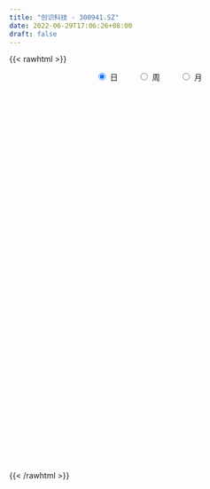```yaml
---
title: "创识科技 - 300941.SZ"
date: 2022-06-29T17:06:26+08:00
draft: false
---
```

{{< rawhtml >}}
    <div style="text-align: center">
        <label style="padding: 1rem;"><input style="margin-right: .5rem" type="radio" name="period" value="D" checked onclick="period_change(this)">日</label>
        <label style="padding: 1rem;"><input style="margin-right: .5rem" type="radio" name="period" value="W" onclick="period_change(this)">周</label>
        <label style="padding: 1rem;"><input style="margin-right: .5rem" type="radio" name="period" value="M" onclick="period_change(this)">月</label>
    </div>
    <div id="chart" style="height: 700px;"></div> 
    <script type="text/javascript">
        const D_v = [217344.82,137489.21,182847.95,128423.47,142949.94,108726.5,95949.16,76018.41,79498.37,49048.73,64759.43,64182.97,59334.69,80464.3,102961.72,71775.09,48672.83,58876.86,46126.7,47158.89,51220.61,60587.78,45307.69,68316.44,65431.07,167919.44,129124.09,147427.22,134908.75,132706.5,107357.96,101933.13,80580.49,103938.69,89015.44,80880.32,88880.71,52003.9,75904.33,108427.84,83731.49,112549.67,99845.75,83237.36,62658.0,73821.1,86837.79,59964.25,58219.35,63751.26,101665.36,58783.24,61161.06,59823.22,87236.61,74049.4,82413.17,44775.89,47495.85,42200.69,57824.21,49708.4,47130.89,37412.9,49221.04,35198.16,40211.46,42888.97,39424.13,48589.49,28797.05,38487.11,32413.0,32586.43,40688.3,24073.49,26022.92,22235.07,40093.52,44113.48,31278.6,38757.51,24496.28,39388.54,30250.22,42390.9,41070.51,35953.32,22884.12,14209.8,20697.14,35014.24,26687.58,18000.96,16930.52,14877.82,25774.41,46154.28,23414.72,21938.97,25513.48,40938.15,30799.92,20244.82,17132.7,22499.37,17933.86,25555.21,25905.9,18449.44,17604.77,21166.31,15189.0,17373.44,19935.4,18098.6,16569.9,25177.12,18530.82,26957.54,20080.55,22881.08,31632.28,25513.48,20657.17,19659.18,81336.1,127740.83,79991.51,56128.12,88677.55,55499.64,43876.88,66112.8,31782.33,28299.84,59316.26,49073.09,37918.45,26550.15,31899.35,31052.48,21100.33,51154.89,44207.82,48776.66,34296.51,23110.07,20678.62,15056.96,16142.22,17412.7,24486.89,10941.33,12432.86,14448.11,13734.75,19012.21,13789.81,24856.89,13752.41,18625.21,11523.21,10482.05,41882.51,28025.72,16790.9,11672.76,10652.08,19835.89,10380.34,10623.35,10355.54,23346.99,10116.75,15475.2,19898.52,13609.76,22153.83,37119.27,30238.55,29576.18,28556.41,19786.23,20845.14,22028.41,18660.37,17627.15,47508.98,41963.36,24984.32,148836.64,112586.65,108387.48,72639.82,60061.98,43715.35,33757.27,65920.42,38389.66,49450.68,31305.4,39585.35,87577.47,64532.59,46082.6,151902.63,98788.46,83984.04,62905.75,47141.05,43300.15,39165.68,62357.06,41712.25,38229.61,47948.73,61215.59,49607.6,45236.58,74990.37,50696.95,52362.26,34936.35,49532.15,36132.43,78950.53,90626.97,49012.56,57287.83,41252.63,48681.7,44234.51,33569.66,31044.4,23351.4,22574.8,22208.73,78888.72,126664.11,142455.21,79080.97,59613.46,70479.4,72883.52,55756.28,70214.62,54004.21,63286.06,88135.77,32700.07,51313.88,39718.67,48704.8,41747.13,25803.87,21371.59,30444.63,30839.29,34659.82,43017.97,28909.7,29952.7,32655.48,44770.68,27862.84,30764.8,39146.43,29988.8,26657.14,61414.96,40686.03,33110.9,43919.35,99658.68,64419.31,59706.8,39333.66,32644.96,36389.5,24850.06,35206.14,18664.13,25410.33,16315.1,16891.75,18858.35,28460.65,25684.16,33327.36,25148.14,30207.39,21462.06,21479.79,23669.78,33814.6,19817.99,26937.81,30661.71,18643.69,14263.38,25222.41,19553.3,26371.99,18974.0,17760.0,24075.42,24860.6,14688.94,14529.02,13417.0,10139.31,16138.27,29289.73,23101.0,22573.2,18296.16,17419.48,64835.7,53341.2,66457.3,53274.7,94904.82,54311.65,67527.38,52764.55,54690.14,41683.55,27735.86,36300.16,27096.15,28126.76,35466.38]
const D_histogram = [0.0,-0.6994415954,-0.0210594654,-0.1783245263,-0.2750711977,-0.6064325659,-0.7074379172,-0.8473299565,-1.1395387875,-1.2131875633,-1.1400303572,-1.0028980864,-0.8803481548,-0.5703302883,-0.1852044982,-0.2277892716,-0.2395892379,-0.2896414881,-0.3520892593,-0.2963384671,-0.1706647684,0.0602829336,0.1605372358,0.3245019172,0.4648191108,1.181785481,1.3641114218,1.5936995252,2.0248668167,2.2552194353,2.1050880318,2.0941585157,1.7240215681,1.6266756965,1.4853636145,1.2113885273,0.6297387096,0.2372117552,0.0713279815,0.3259818114,0.3585155753,0.543505612,0.709731429,0.5545598998,0.2801179776,0.1935568261,0.3322368406,0.1892517691,0.0950450593,-0.0085388386,-0.8432629261,-1.4517571224,-1.7358288829,-1.7485715283,-1.5489445806,-1.2429263783,-1.2995244661,-1.3285856863,-1.4149696817,-1.3891302277,-1.2285984174,-1.0524386532,-1.0239291422,-1.0450050654,-0.9034969273,-0.7241553382,-0.5269368311,-0.3250982359,-0.1053147181,-0.1223285849,-0.0664208182,0.0260316585,0.0043812441,0.0246574012,-0.1034908333,-0.1339201104,-0.1401294292,-0.1554021502,-0.0214002519,0.0926127616,0.2013110052,0.08673191,0.0447848812,0.153205522,0.26241073,0.3428105261,0.4588718739,0.4248674528,0.3410149355,0.3016510028,0.2724023526,0.3237964814,0.2225544913,0.138933193,0.0602122866,0.0421591325,-0.0633773372,0.060175206,0.063517139,0.1079797572,0.1718100527,0.2765889624,0.1947795301,0.1357964076,0.1213444545,0.0338147169,-0.0222552406,-0.1187963006,-0.3017426313,-0.4858101954,-0.6106845403,-0.8302804127,-0.8909872472,-0.8264707658,-0.6313582648,-0.502940519,-0.3549027741,-0.3049036971,-0.3112595119,-0.2408521403,-0.1471710164,-0.0211416598,0.1358352304,0.1460412217,0.2235685208,0.1951281006,0.6833324185,0.9308649898,0.8797107363,0.8424093836,1.0837748559,1.0679510317,0.9837715161,0.5411066265,0.1790724105,-0.0002583303,0.1172731992,0.2038454716,0.1945344313,0.2164295642,0.2402886402,0.2610275724,0.2143110915,0.2683123983,0.3386032758,0.251274412,0.1125537775,-0.0564682044,-0.1321087543,-0.2260017596,-0.2422967805,-0.2289700852,-0.370837856,-0.4319413682,-0.5250278018,-0.4655200192,-0.3436982752,-0.2037383262,-0.1945757197,-0.0498129617,0.0052638961,0.0267552172,0.0202645937,0.0271619702,0.1486027048,0.1341065365,0.0635799569,0.0374298293,-0.0132273129,-0.1805820902,-0.2976624691,-0.3049400656,-0.2480624715,-0.1540280562,-0.0642572026,0.0265781481,0.1190019785,0.1441257106,0.2396551439,0.2907965104,0.3803338513,0.4705075459,0.5578333654,0.5315876911,0.5389828192,0.4375737305,0.41268584,0.3748590666,0.4691735215,0.5152154563,0.4540229228,0.8804518743,0.8970063885,0.9166760468,0.8247732527,0.5388797272,0.2830015183,0.1097590004,0.1113760469,0.095255913,-0.0219746879,-0.110230018,-0.0835490472,0.075866669,0.0661647255,0.071436283,0.4666452324,0.5177774449,0.4853200938,0.2874703075,0.1737234388,-0.105104326,-0.1643061158,-0.2061789247,-0.2766449568,-0.287956055,-0.2239264849,-0.0619141681,-0.0459511135,0.0009071064,-0.0884910286,-0.2864836923,-0.6193667957,-0.7364987715,-0.7329194213,-0.7683458624,-0.495951081,-0.2945723513,-0.1680119752,-0.1328884628,-0.3308363803,-0.3076355905,-0.5356258846,-0.8064153707,-1.0918264048,-1.1826041525,-1.2243456695,-1.1506014568,-0.5232548275,-0.236660456,0.1562772068,0.3575124459,0.4106358003,0.4629312544,0.4292246588,0.4087726806,0.4497375517,0.3358481867,0.1301039894,-0.2758865129,-0.5059546582,-0.548726689,-0.5165610222,-0.4232566259,-0.4066008766,-0.4104918152,-0.4012325675,-0.4649885423,-0.507565737,-0.4275423489,-0.2847447961,-0.2804696449,-0.3689842811,-0.3231909302,-0.181478171,-0.0747285528,0.0659461335,0.1527129675,0.1842022868,0.1343018098,0.192050826,0.230206298,0.2293053441,0.3227882067,0.5399922215,0.5681310106,0.6000800329,0.5043775603,0.3663562687,0.0875952807,-0.0658540469,-0.3144466335,-0.4264063313,-0.5652252342,-0.591698203,-0.5526766797,-0.5238063428,-0.5686266901,-0.6413112961,-0.7332086972,-0.7987509296,-0.6950991024,-0.6302860822,-0.4686094386,-0.2791549192,-0.1122175124,0.0455129456,0.217180214,0.336396418,0.4329518542,0.4850048677,0.5474501537,0.5544519826,0.5557046496,0.5290472643,0.5329512651,0.5782037285,0.4580586232,0.4201037116,0.3785366348,0.351976192,0.3226482013,0.3249346149,0.3646829979,0.4262733087,0.4928862511,0.4961287999,0.4787729084,-0.2089970195,-0.6263080407,-0.8074010313,-0.8635652511,-0.8077961278,-0.73464404,-0.5946829238,-0.4571193914,-0.3374388845,-0.2816969412,-0.2051310041,-0.1216118756,-0.0544282467,0.0252840259,0.0620258385]
const D_fast = [0.0,-0.8743019943,-0.2011847306,-0.4030309232,-0.5685453939,-1.0515149036,-1.3293797342,-1.6811042626,-2.2581977905,-2.6351434571,-2.8469938403,-2.9605860911,-3.0581231982,-2.8906879038,-2.5518632383,-2.6513953296,-2.7230926053,-2.8455552276,-2.9960253136,-3.0143591382,-2.9313516316,-2.6853331962,-2.544944585,-2.2998544243,-2.0433324531,-1.0309197126,-0.5075659164,0.1204470683,1.0578310641,1.8519885415,2.2281291459,2.7407392587,2.8016077032,3.1109307556,3.3409595773,3.3698316219,2.9456164816,2.612392466,2.4643406877,2.8004899704,2.9226526281,3.2435190679,3.5871777422,3.5706461879,3.3662337601,3.3280618151,3.5498010397,3.4541289105,3.3836834655,3.277964858,2.2324250389,1.260991562,0.5429625808,0.0930770533,-0.0945321441,-0.0992455364,-0.4807247408,-0.8419323825,-1.2820587983,-1.6035019013,-1.7501196953,-1.8370695945,-2.064542369,-2.3468695586,-2.4312356523,-2.4329328978,-2.3674485984,-2.2468845621,-2.0534297239,-2.101025737,-2.0617231747,-1.9627627835,-1.9833178869,-1.9568773794,-2.1108983222,-2.174807627,-2.2160493031,-2.2701725616,-2.1415207263,-2.0043545223,-1.8453285275,-1.9382246452,-1.9689754537,-1.8222534324,-1.6474455418,-1.4813431143,-1.2505637979,-1.1783513558,-1.1769501393,-1.1409013213,-1.1020493834,-0.9697061341,-1.0153095015,-1.0641975015,-1.1278653362,-1.1353787072,-1.2567595112,-1.1181631666,-1.0989419488,-1.0274843913,-0.9207015826,-0.7467754323,-0.779889982,-0.8049240027,-0.7890398422,-0.8681159006,-0.9297496682,-1.0559898034,-1.3143717919,-1.6198919049,-1.8974373848,-2.3246033604,-2.6080570067,-2.7501582167,-2.7128852819,-2.7102026659,-2.6508906145,-2.6771174618,-2.7612881545,-2.751093818,-2.6942054482,-2.5734615066,-2.3825258087,-2.335809512,-2.2023900828,-2.1820484778,-1.5230110553,-1.0427622365,-0.8739888059,-0.7006878127,-0.1883786264,0.0627853073,0.2245486707,-0.0828395622,-0.4001056756,-0.579500999,-0.4326511697,-0.2951175294,-0.2557949619,-0.1797924379,-0.0958612019,-0.0098653765,-0.0030040845,0.1180753218,0.2730170183,0.2485067575,0.1379245673,-0.0452144656,-0.1538822041,-0.3042756493,-0.3811448653,-0.4250606914,-0.6596379261,-0.8287267804,-1.0530701645,-1.1099423866,-1.0740452115,-0.985019844,-1.0245011675,-0.8921916498,-0.835798818,-0.8076186926,-0.8090431677,-0.7953552986,-0.6367638879,-0.617733422,-0.6723650123,-0.6891576827,-0.7431216531,-0.955621953,-1.1471179491,-1.2306305621,-1.2357685857,-1.1802411845,-1.1065346316,-1.0090547439,-0.8868804189,-0.8257252591,-0.6702820399,-0.5464415457,-0.361820742,-0.1540201609,0.0727639999,0.1794152484,0.3215560813,0.3295404252,0.4078239947,0.4637119879,0.6753198232,0.8501656221,0.9024788193,1.5490207394,1.7898268507,2.0386655207,2.1529560398,2.001782446,1.8166546168,1.6708518489,1.7003129072,1.7080067516,1.5852824787,1.469469644,1.4752633531,1.6536457365,1.6604849744,1.6836156027,2.1954858602,2.3760624338,2.4649351063,2.3389528968,2.2686368878,1.9635330415,1.8632547227,1.7698371827,1.6302099113,1.5469097995,1.5549577483,1.7014915231,1.7059667993,1.7530517958,1.6415309036,1.3719173169,0.8841925145,0.5829358458,0.4032853408,0.1757724341,0.3241794452,0.4519150871,0.5364724693,0.538373866,0.2577168535,0.2040087457,-0.1578880196,-0.6302813483,-1.1886489837,-1.5750777694,-1.9229057039,-2.1368118553,-1.6402789329,-1.4128496754,-0.9808427109,-0.6902293603,-0.5344470558,-0.3664187882,-0.2928192191,-0.2110780271,-0.0576787681,-0.0876060864,-0.2608242863,-0.7357864169,-1.0923432267,-1.2722969298,-1.3692715185,-1.3817812787,-1.4667757486,-1.573289641,-1.6643385351,-1.8443416455,-2.0138102745,-2.0406724735,-1.9690611198,-2.0349033798,-2.2156640863,-2.2506684679,-2.1543252515,-2.0662577715,-1.9090965518,-1.784151476,-1.706611585,-1.7229366095,-1.6171748868,-1.5214678404,-1.4650424582,-1.2908625439,-0.9386604738,-0.768488932,-0.5865199014,-0.556127984,-0.6025602084,-0.8594223762,-1.0293352156,-1.3565394605,-1.5751007412,-1.8552259527,-2.0296234722,-2.1287711188,-2.2308523677,-2.4178293875,-2.6508418174,-2.9260413928,-3.1912713577,-3.2613943061,-3.3541528064,-3.3096285225,-3.1899627329,-3.0510797041,-2.8819710098,-2.6560086879,-2.4526933794,-2.2478999796,-2.0745957492,-1.8752879248,-1.7296731002,-1.5894942708,-1.48388984,-1.3467480229,-1.1569446275,-1.1625750769,-1.0955040606,-1.0424369787,-0.9810033736,-0.929669314,-0.8461492466,-0.7152301141,-0.5470714762,-0.357236971,-0.2299622222,-0.1276248866,-0.8676440694,-1.4415321008,-1.8244753492,-2.0965308818,-2.2427107904,-2.3532197127,-2.3619293274,-2.3386456429,-2.3033248571,-2.3180071491,-2.292723963,-2.2396078034,-2.1860312362,-2.0999979572,-2.0477496849]
const D_slow = [0.0,-0.1748603989,-0.1801252652,-0.2247063968,-0.2934741962,-0.4450823377,-0.621941817,-0.8337743061,-1.118659003,-1.4219558938,-1.7069634831,-1.9576880047,-2.1777750434,-2.3203576155,-2.36665874,-2.4236060579,-2.4835033674,-2.5559137395,-2.6439360543,-2.7180206711,-2.7606868632,-2.7456161298,-2.7054818208,-2.6243563415,-2.5081515638,-2.2127051936,-1.8716773381,-1.4732524569,-0.9670357527,-0.4032308938,0.1230411141,0.646580743,1.0775861351,1.4842550592,1.8555959628,2.1584430946,2.315877772,2.3751807108,2.3930127062,2.474508159,2.5641370529,2.7000134559,2.8774463131,3.0160862881,3.0861157825,3.134504989,3.2175641991,3.2648771414,3.2886384062,3.2865036966,3.075687965,2.7127486844,2.2787914637,1.8416485816,1.4544124365,1.1436808419,0.8187997254,0.4866533038,0.1329108834,-0.2143716736,-0.5215212779,-0.7846309412,-1.0406132268,-1.3018644931,-1.527738725,-1.7087775595,-1.8405117673,-1.9217863263,-1.9481150058,-1.978697152,-1.9953023566,-1.988794442,-1.9876991309,-1.9815347806,-2.0074074889,-2.0408875166,-2.0759198739,-2.1147704114,-2.1201204744,-2.096967284,-2.0466395327,-2.0249565552,-2.0137603349,-1.9754589544,-1.9098562719,-1.8241536404,-1.7094356719,-1.6032188087,-1.5179650748,-1.4425523241,-1.3744517359,-1.2935026156,-1.2378639928,-1.2031306945,-1.1880776229,-1.1775378397,-1.193382174,-1.1783383725,-1.1624590878,-1.1354641485,-1.0925116353,-1.0233643947,-0.9746695122,-0.9407204103,-0.9103842967,-0.9019306174,-0.9074944276,-0.9371935028,-1.0126291606,-1.1340817094,-1.2867528445,-1.4943229477,-1.7170697595,-1.9236874509,-2.0815270171,-2.2072621469,-2.2959878404,-2.3722137647,-2.4500286427,-2.5102416777,-2.5470344318,-2.5523198468,-2.5183610392,-2.4818507337,-2.4259586036,-2.3771765784,-2.2063434738,-1.9736272263,-1.7536995422,-1.5430971963,-1.2721534823,-1.0051657244,-0.7592228454,-0.6239461888,-0.5791780861,-0.5792426687,-0.5499243689,-0.498963001,-0.4503293932,-0.3962220021,-0.3361498421,-0.270892949,-0.2173151761,-0.1502370765,-0.0655862575,-0.0027676545,0.0253707899,0.0112537388,-0.0217734498,-0.0782738897,-0.1388480848,-0.1960906061,-0.2888000701,-0.3967854122,-0.5280423626,-0.6444223674,-0.7303469362,-0.7812815178,-0.8299254477,-0.8423786881,-0.8410627141,-0.8343739098,-0.8293077614,-0.8225172688,-0.7853665926,-0.7518399585,-0.7359449693,-0.726587512,-0.7298943402,-0.7750398627,-0.84945548,-0.9256904964,-0.9877061143,-1.0262131283,-1.042277429,-1.035632892,-1.0058823973,-0.9698509697,-0.9099371837,-0.8372380561,-0.7421545933,-0.6245277068,-0.4850693655,-0.3521724427,-0.2174267379,-0.1080333053,-0.0048618453,0.0888529214,0.2061463017,0.3349501658,0.4484558965,0.6685688651,0.8928204622,1.1219894739,1.3281827871,1.4629027189,1.5336530985,1.5610928485,1.5889368603,1.6127508385,1.6072571666,1.579699662,1.5588124003,1.5777790675,1.5943202489,1.6121793197,1.7288406278,1.858284989,1.9796150124,2.0514825893,2.094913449,2.0686373675,2.0275608385,1.9760161074,1.9068548682,1.8348658544,1.7788842332,1.7634056912,1.7519179128,1.7521446894,1.7300219322,1.6584010092,1.5035593102,1.3194346174,1.136204762,0.9441182964,0.8201305262,0.7464874384,0.7044844446,0.6712623289,0.5885532338,0.5116443362,0.377737865,0.1761340223,-0.0968225789,-0.392473617,-0.6985600344,-0.9862103986,-1.1170241054,-1.1761892194,-1.1371199177,-1.0477418062,-0.9450828562,-0.8293500426,-0.7220438779,-0.6198507077,-0.5074163198,-0.4234542731,-0.3909282757,-0.459899904,-0.5863885685,-0.7235702408,-0.8527104963,-0.9585246528,-1.0601748719,-1.1627978257,-1.2631059676,-1.3793531032,-1.5062445374,-1.6131301247,-1.6843163237,-1.7544337349,-1.8466798052,-1.9274775377,-1.9728470805,-1.9915292187,-1.9750426853,-1.9368644435,-1.8908138718,-1.8572384193,-1.8092257128,-1.7516741383,-1.6943478023,-1.6136507506,-1.4786526952,-1.3366199426,-1.1865999344,-1.0605055443,-0.9689164771,-0.9470176569,-0.9634811687,-1.042092827,-1.1486944099,-1.2900007184,-1.4379252692,-1.5760944391,-1.7070460248,-1.8492026974,-2.0095305214,-2.1928326957,-2.3925204281,-2.5662952037,-2.7238667242,-2.8410190839,-2.9108078137,-2.9388621918,-2.9274839554,-2.8731889019,-2.7890897974,-2.6808518338,-2.5596006169,-2.4227380785,-2.2841250828,-2.1451989204,-2.0129371043,-1.8796992881,-1.7351483559,-1.6206337001,-1.5156077722,-1.4209736135,-1.3329795655,-1.2523175152,-1.1710838615,-1.079913112,-0.9733447848,-0.8501232221,-0.7260910221,-0.606397795,-0.6586470499,-0.8152240601,-1.0170743179,-1.2329656307,-1.4349146626,-1.6185756726,-1.7672464036,-1.8815262514,-1.9658859726,-2.0363102079,-2.0875929589,-2.1179959278,-2.1316029895,-2.125281983,-2.1097755234]
const D_data = [['2021-02-09', 90.0, 59.56, 58.33, 92.0],['2021-02-10', 54.18, 48.6, 48.52, 58.64],['2021-02-18', 55.0, 65.5, 54.0, 75.0],['2021-02-19', 60.0, 56.33, 54.4, 61.0],['2021-02-22', 59.0, 56.18, 56.0, 66.33],['2021-02-23', 50.2, 51.67, 49.11, 52.88],['2021-02-24', 50.0, 52.78, 49.54, 55.88],['2021-02-25', 51.9, 50.91, 50.9, 54.28],['2021-02-26', 48.85, 46.89, 46.6, 49.34],['2021-03-01', 46.99, 47.51, 46.0, 47.94],['2021-03-02', 48.5, 48.18, 46.61, 48.88],['2021-03-03', 47.37, 48.43, 46.16, 49.77],['2021-03-04', 47.9, 47.9, 47.2, 49.36],['2021-03-05', 47.0, 50.52, 47.0, 51.69],['2021-03-08', 50.43, 52.71, 50.0, 58.0],['2021-03-09', 51.85, 47.77, 47.44, 51.89],['2021-03-10', 48.85, 47.47, 47.31, 49.58],['2021-03-11', 47.5, 46.25, 44.6, 47.5],['2021-03-12', 46.26, 45.16, 44.8, 46.95],['2021-03-15', 45.54, 45.98, 45.33, 47.55],['2021-03-16', 45.07, 46.77, 44.38, 46.89],['2021-03-17', 46.04, 48.62, 45.67, 49.13],['2021-03-18', 48.29, 47.58, 47.08, 48.69],['2021-03-19', 47.12, 48.91, 47.1, 51.46],['2021-03-22', 47.5, 49.39, 46.7, 49.97],['2021-03-23', 49.11, 59.27, 49.11, 59.27],['2021-03-24', 55.5, 55.74, 54.55, 58.5],['2021-03-25', 54.54, 58.4, 54.28, 65.68],['2021-03-26', 56.6, 64.0, 56.6, 66.33],['2021-03-29', 68.0, 64.9, 64.0, 71.47],['2021-03-30', 64.51, 62.08, 60.88, 66.74],['2021-03-31', 61.03, 65.13, 60.51, 67.89],['2021-04-01', 63.5, 61.25, 60.16, 63.5],['2021-04-02', 63.32, 64.93, 61.21, 68.5],['2021-04-06', 65.01, 65.22, 63.98, 68.53],['2021-04-07', 63.5, 63.8, 61.02, 64.08],['2021-04-08', 63.01, 58.68, 58.6, 63.03],['2021-04-09', 58.32, 59.09, 57.53, 60.43],['2021-04-12', 60.01, 60.88, 58.88, 63.98],['2021-04-13', 59.5, 66.9, 58.9, 67.0],['2021-04-14', 67.77, 65.53, 64.03, 67.83],['2021-04-15', 64.41, 68.77, 64.4, 75.5],['2021-04-16', 67.8, 70.39, 67.61, 73.88],['2021-04-19', 67.8, 67.32, 64.7, 69.2],['2021-04-20', 66.66, 65.43, 64.8, 67.4],['2021-04-21', 65.4, 67.44, 65.02, 69.67],['2021-04-22', 66.51, 71.07, 65.67, 74.0],['2021-04-23', 69.5, 68.2, 67.42, 69.98],['2021-04-26', 67.59, 68.75, 65.3, 70.39],['2021-04-27', 68.16, 68.6, 66.4, 72.31],['2021-04-28', 66.0, 57.0, 57.0, 66.92],['2021-04-29', 56.98, 55.41, 55.3, 58.9],['2021-04-30', 54.63, 56.13, 52.9, 56.67],['2021-05-06', 56.15, 57.62, 55.07, 58.87],['2021-05-07', 57.68, 59.7, 56.08, 62.5],['2021-05-10', 60.99, 61.47, 60.38, 63.0],['2021-05-11', 61.0, 56.72, 56.15, 63.6],['2021-05-12', 54.03, 55.87, 54.01, 56.54],['2021-05-13', 55.06, 53.78, 53.68, 56.95],['2021-05-14', 53.46, 53.89, 52.5, 54.8],['2021-05-17', 53.0, 54.98, 51.43, 55.69],['2021-05-18', 54.28, 55.08, 53.8, 56.33],['2021-05-19', 54.9, 52.82, 52.75, 55.84],['2021-05-20', 51.5, 51.22, 51.2, 53.1],['2021-05-21', 51.7, 52.6, 51.58, 54.95],['2021-05-24', 52.0, 53.06, 51.53, 54.0],['2021-05-25', 53.12, 53.55, 51.84, 53.85],['2021-05-26', 53.58, 54.08, 52.89, 55.17],['2021-05-27', 54.2, 55.0, 53.55, 55.12],['2021-05-28', 54.8, 52.21, 52.0, 54.8],['2021-05-31', 51.6, 52.87, 51.6, 53.34],['2021-06-01', 52.69, 53.43, 52.53, 54.95],['2021-06-02', 53.34, 51.92, 51.6, 53.76],['2021-06-03', 51.98, 52.17, 51.96, 53.68],['2021-06-04', 51.78, 49.7, 49.56, 51.8],['2021-06-07', 49.57, 50.11, 49.23, 50.8],['2021-06-08', 50.5, 49.91, 49.7, 51.3],['2021-06-09', 50.01, 49.32, 49.0, 50.4],['2021-06-10', 49.45, 51.14, 49.45, 51.46],['2021-06-11', 50.72, 51.29, 50.49, 53.16],['2021-06-15', 51.61, 51.65, 51.51, 52.98],['2021-06-16', 51.65, 48.66, 48.27, 51.99],['2021-06-17', 48.4, 48.91, 47.87, 49.19],['2021-06-18', 49.2, 50.77, 48.32, 51.99],['2021-06-21', 50.47, 51.26, 50.05, 51.66],['2021-06-22', 50.89, 51.39, 50.89, 53.79],['2021-06-23', 51.1, 52.44, 50.08, 52.48],['2021-06-24', 52.3, 50.9, 50.81, 53.18],['2021-06-25', 50.66, 50.04, 49.7, 51.13],['2021-06-28', 50.04, 50.31, 49.58, 50.6],['2021-06-29', 50.2, 50.28, 50.06, 51.45],['2021-06-30', 50.0, 51.4, 49.03, 51.99],['2021-07-01', 51.1, 49.39, 49.38, 51.6],['2021-07-02', 49.35, 49.08, 48.6, 49.65],['2021-07-05', 48.65, 48.61, 48.03, 49.48],['2021-07-06', 48.5, 48.98, 48.44, 49.25],['2021-07-07', 48.43, 47.37, 46.41, 48.68],['2021-07-08', 47.27, 50.12, 46.91, 51.65],['2021-07-09', 48.8, 48.84, 48.66, 49.67],['2021-07-12', 49.08, 49.39, 48.6, 50.18],['2021-07-13', 49.39, 49.88, 49.35, 50.99],['2021-07-14', 50.15, 50.88, 50.07, 52.18],['2021-07-15', 50.36, 48.65, 48.02, 50.36],['2021-07-16', 49.0, 48.55, 48.5, 50.53],['2021-07-19', 49.49, 48.88, 48.27, 49.88],['2021-07-20', 48.0, 47.62, 47.01, 48.38],['2021-07-21', 47.5, 47.5, 47.2, 47.98],['2021-07-22', 47.2, 46.39, 46.38, 47.67],['2021-07-23', 46.42, 44.24, 44.18, 46.5],['2021-07-26', 44.5, 42.76, 42.3, 44.76],['2021-07-27', 43.1, 42.05, 42.0, 43.7],['2021-07-28', 41.72, 39.15, 38.01, 42.3],['2021-07-29', 39.5, 39.46, 39.38, 40.28],['2021-07-30', 39.05, 40.09, 38.76, 40.5],['2021-08-02', 39.8, 41.56, 39.33, 41.65],['2021-08-03', 41.4, 40.84, 40.7, 41.97],['2021-08-04', 40.63, 41.17, 40.31, 41.24],['2021-08-05', 41.29, 39.88, 39.75, 42.35],['2021-08-06', 39.4, 38.7, 38.66, 39.78],['2021-08-09', 37.99, 39.26, 36.57, 39.55],['2021-08-10', 39.13, 39.48, 38.9, 39.89],['2021-08-11', 39.2, 40.05, 38.9, 40.44],['2021-08-12', 40.0, 40.89, 39.91, 42.05],['2021-08-13', 40.67, 39.26, 39.08, 40.85],['2021-08-16', 39.3, 40.14, 38.87, 40.64],['2021-08-17', 40.09, 38.77, 38.72, 40.09],['2021-08-18', 39.11, 46.52, 38.11, 46.52],['2021-08-19', 47.88, 45.85, 45.8, 52.88],['2021-08-20', 44.98, 43.1, 42.26, 46.38],['2021-08-23', 43.61, 43.49, 42.8, 44.87],['2021-08-24', 43.03, 48.11, 42.6, 48.88],['2021-08-25', 46.05, 46.2, 45.31, 47.37],['2021-08-26', 46.0, 45.77, 45.22, 47.6],['2021-08-27', 43.03, 40.36, 40.32, 43.48],['2021-08-30', 40.5, 39.39, 39.23, 40.97],['2021-08-31', 39.22, 40.2, 39.22, 40.4],['2021-09-01', 40.0, 43.72, 39.38, 46.97],['2021-09-02', 43.5, 43.94, 42.25, 45.32],['2021-09-03', 44.08, 43.04, 43.0, 45.85],['2021-09-06', 43.05, 43.57, 43.05, 44.7],['2021-09-07', 43.18, 43.85, 43.11, 45.35],['2021-09-08', 43.08, 44.09, 43.01, 44.58],['2021-09-09', 43.71, 43.33, 43.15, 44.44],['2021-09-10', 43.33, 44.78, 42.68, 47.9],['2021-09-13', 44.0, 45.55, 43.5, 46.41],['2021-09-14', 45.55, 43.76, 43.6, 47.28],['2021-09-15', 42.8, 42.65, 41.76, 43.39],['2021-09-16', 42.43, 41.46, 41.35, 43.17],['2021-09-17', 41.6, 41.89, 40.7, 42.89],['2021-09-22', 41.18, 41.05, 40.74, 41.7],['2021-09-23', 41.49, 41.52, 41.09, 42.08],['2021-09-24', 41.53, 41.67, 41.39, 42.66],['2021-09-27', 41.98, 39.1, 38.86, 42.0],['2021-09-28', 38.85, 39.19, 38.6, 39.79],['2021-09-29', 38.21, 37.92, 37.85, 38.9],['2021-09-30', 38.5, 39.26, 38.3, 40.39],['2021-10-08', 39.8, 40.11, 39.66, 40.53],['2021-10-11', 40.2, 40.72, 39.6, 41.88],['2021-10-12', 40.0, 39.21, 38.8, 40.03],['2021-10-13', 39.25, 41.11, 39.01, 41.48],['2021-10-14', 40.95, 40.39, 40.09, 41.0],['2021-10-15', 40.38, 40.07, 40.02, 41.67],['2021-10-18', 39.91, 39.66, 39.0, 39.95],['2021-10-19', 39.52, 39.73, 39.52, 40.18],['2021-10-20', 40.48, 41.47, 40.28, 44.94],['2021-10-21', 40.45, 40.06, 39.95, 41.8],['2021-10-22', 39.69, 39.1, 39.06, 39.95],['2021-10-25', 39.11, 39.33, 38.3, 39.74],['2021-10-26', 39.1, 38.72, 38.65, 39.47],['2021-10-27', 37.91, 36.48, 36.48, 37.91],['2021-10-28', 36.59, 36.03, 35.71, 37.08],['2021-10-29', 36.69, 36.7, 36.03, 37.34],['2021-11-01', 36.61, 37.28, 36.3, 37.33],['2021-11-02', 38.74, 37.85, 37.56, 39.33],['2021-11-03', 37.51, 38.06, 37.0, 38.5],['2021-11-04', 38.01, 38.4, 38.01, 39.03],['2021-11-05', 38.31, 38.83, 38.0, 39.88],['2021-11-08', 38.35, 38.27, 37.83, 38.68],['2021-11-09', 38.39, 39.5, 38.39, 39.95],['2021-11-10', 41.26, 39.43, 39.29, 42.72],['2021-11-11', 38.83, 40.45, 38.83, 40.88],['2021-11-12', 40.45, 41.19, 40.04, 41.66],['2021-11-15', 41.4, 41.97, 40.9, 42.45],['2021-11-16', 41.99, 41.09, 41.02, 42.49],['2021-11-17', 41.15, 41.85, 41.07, 42.5],['2021-11-18', 41.65, 40.6, 40.46, 41.87],['2021-11-19', 40.8, 41.55, 40.6, 41.84],['2021-11-22', 41.94, 41.54, 40.55, 41.97],['2021-11-23', 41.25, 43.71, 41.0, 44.03],['2021-11-24', 43.6, 43.92, 42.73, 44.39],['2021-11-25', 43.49, 42.98, 42.9, 44.21],['2021-11-26', 43.43, 50.7, 42.02, 51.58],['2021-11-29', 47.0, 47.59, 46.52, 48.79],['2021-11-30', 47.02, 48.6, 47.0, 52.0],['2021-12-01', 47.73, 47.88, 47.0, 49.99],['2021-12-02', 47.29, 45.17, 45.02, 47.88],['2021-12-03', 45.92, 44.62, 44.55, 46.9],['2021-12-06', 43.88, 44.87, 43.77, 45.35],['2021-12-07', 44.88, 46.91, 44.15, 49.31],['2021-12-08', 46.46, 46.96, 46.02, 47.43],['2021-12-09', 46.5, 45.59, 45.4, 48.8],['2021-12-10', 44.8, 45.57, 44.65, 46.48],['2021-12-13', 45.77, 46.99, 44.88, 47.5],['2021-12-14', 46.53, 49.38, 46.35, 52.04],['2021-12-15', 49.5, 47.95, 47.91, 50.9],['2021-12-16', 48.58, 48.41, 46.93, 49.1],['2021-12-17', 48.39, 54.84, 48.2, 58.09],['2021-12-20', 52.69, 52.39, 51.03, 54.03],['2021-12-21', 51.82, 52.07, 51.51, 54.9],['2021-12-22', 52.15, 49.97, 49.68, 53.6],['2021-12-23', 49.96, 50.66, 49.5, 51.68],['2021-12-24', 50.18, 47.85, 47.82, 50.43],['2021-12-27', 48.18, 49.87, 47.36, 50.26],['2021-12-28', 50.48, 49.95, 49.84, 53.98],['2021-12-29', 49.07, 49.37, 49.07, 51.8],['2021-12-30', 49.22, 49.93, 48.98, 50.4],['2021-12-31', 50.24, 51.07, 49.37, 52.87],['2022-01-04', 51.06, 53.05, 50.58, 53.88],['2022-01-05', 53.45, 51.91, 51.8, 55.0],['2022-01-06', 51.0, 52.7, 50.55, 53.8],['2022-01-07', 55.9, 51.09, 51.06, 57.37],['2022-01-10', 50.05, 49.04, 46.5, 50.84],['2022-01-11', 48.59, 45.77, 45.58, 48.65],['2022-01-12', 46.0, 46.91, 45.71, 47.4],['2022-01-13', 46.9, 47.7, 46.0, 49.28],['2022-01-14', 46.57, 46.67, 46.55, 48.25],['2022-01-17', 47.89, 50.79, 47.5, 52.49],['2022-01-18', 51.0, 50.98, 50.51, 54.85],['2022-01-19', 49.85, 50.85, 49.25, 52.0],['2022-01-20', 50.99, 50.12, 47.61, 51.2],['2022-01-21', 48.5, 46.66, 46.66, 49.8],['2022-01-24', 45.97, 48.78, 45.8, 50.65],['2022-01-25', 48.94, 44.8, 44.32, 49.2],['2022-01-26', 44.84, 42.41, 42.15, 46.19],['2022-01-27', 43.14, 39.96, 39.55, 43.2],['2022-01-28', 40.37, 40.43, 40.01, 41.25],['2022-02-07', 41.41, 39.64, 39.3, 41.9],['2022-02-08', 39.33, 40.1, 38.5, 40.39],['2022-02-09', 40.51, 48.12, 40.51, 48.12],['2022-02-10', 48.12, 45.86, 45.85, 48.87],['2022-02-11', 45.0, 48.84, 44.67, 51.98],['2022-02-14', 46.84, 48.1, 46.5, 49.77],['2022-02-15', 48.81, 47.1, 46.3, 49.48],['2022-02-16', 49.5, 47.6, 47.2, 50.8],['2022-02-17', 46.19, 46.82, 46.19, 49.48],['2022-02-18', 45.0, 47.08, 44.78, 47.58],['2022-02-21', 47.34, 48.17, 46.8, 49.28],['2022-02-22', 47.33, 46.28, 45.82, 48.06],['2022-02-23', 45.6, 44.39, 43.6, 46.54],['2022-02-24', 42.4, 40.1, 38.91, 42.91],['2022-02-25', 40.43, 40.19, 39.92, 40.73],['2022-02-28', 42.19, 41.28, 40.48, 42.86],['2022-03-01', 41.05, 41.65, 40.61, 42.18],['2022-03-02', 41.65, 42.25, 41.01, 43.15],['2022-03-03', 42.0, 41.11, 40.65, 42.2],['2022-03-04', 40.9, 40.4, 40.1, 41.27],['2022-03-07', 40.18, 40.08, 39.59, 40.8],['2022-03-08', 40.1, 38.48, 38.02, 40.74],['2022-03-09', 38.47, 37.86, 36.09, 38.59],['2022-03-10', 39.0, 38.9, 38.42, 39.89],['2022-03-11', 38.01, 39.77, 37.66, 39.94],['2022-03-14', 38.91, 37.96, 37.87, 39.6],['2022-03-15', 37.98, 36.05, 36.05, 38.58],['2022-03-16', 36.7, 37.07, 35.11, 37.11],['2022-03-17', 37.16, 38.3, 37.0, 38.98],['2022-03-18', 37.84, 38.15, 37.65, 38.5],['2022-03-21', 38.3, 38.96, 37.6, 39.28],['2022-03-22', 38.7, 38.71, 38.24, 40.08],['2022-03-23', 38.58, 38.2, 37.46, 38.68],['2022-03-24', 37.77, 36.99, 36.87, 38.09],['2022-03-25', 38.56, 38.23, 38.1, 40.99],['2022-03-28', 37.52, 38.16, 37.23, 39.98],['2022-03-29', 38.31, 37.71, 36.85, 38.59],['2022-03-30', 37.97, 39.13, 37.51, 39.6],['2022-03-31', 38.88, 41.65, 38.82, 43.01],['2022-04-01', 41.72, 40.19, 39.92, 41.72],['2022-04-06', 40.88, 40.69, 40.29, 41.76],['2022-04-07', 40.0, 39.2, 39.02, 40.69],['2022-04-08', 39.02, 38.24, 37.65, 39.37],['2022-04-11', 37.72, 35.39, 35.21, 38.15],['2022-04-12', 35.14, 35.66, 34.68, 35.82],['2022-04-13', 35.19, 33.08, 32.94, 35.22],['2022-04-14', 33.3, 33.36, 33.18, 33.89],['2022-04-15', 33.28, 31.77, 31.51, 33.5],['2022-04-18', 31.95, 32.07, 30.81, 32.48],['2022-04-19', 31.98, 32.25, 31.59, 32.56],['2022-04-20', 32.69, 31.64, 31.56, 33.27],['2022-04-21', 31.18, 29.98, 29.0, 31.71],['2022-04-22', 29.75, 28.55, 28.4, 30.2],['2022-04-25', 28.55, 27.01, 26.66, 29.78],['2022-04-26', 27.1, 25.97, 25.86, 27.81],['2022-04-27', 25.5, 27.24, 25.15, 27.49],['2022-04-28', 26.95, 26.3, 26.18, 27.13],['2022-04-29', 26.7, 27.29, 26.51, 27.5],['2022-05-05', 27.29, 27.88, 26.9, 28.28],['2022-05-06', 27.17, 27.99, 26.98, 29.0],['2022-05-09', 27.66, 28.31, 27.66, 28.94],['2022-05-10', 28.0, 29.07, 27.9, 29.55],['2022-05-11', 28.8, 29.02, 28.8, 29.79],['2022-05-12', 29.0, 29.24, 28.8, 29.66],['2022-05-13', 29.36, 29.08, 28.83, 29.66],['2022-05-16', 29.3, 29.58, 28.81, 30.5],['2022-05-17', 29.55, 29.18, 28.58, 29.57],['2022-05-18', 29.65, 29.26, 29.22, 30.34],['2022-05-19', 28.58, 28.98, 28.53, 29.34],['2022-05-20', 29.25, 29.45, 29.02, 29.55],['2022-05-23', 29.35, 30.29, 29.35, 30.38],['2022-05-24', 30.51, 28.19, 28.19, 30.51],['2022-05-25', 28.38, 28.92, 28.21, 29.1],['2022-05-26', 29.38, 28.77, 28.21, 29.5],['2022-05-27', 28.85, 28.87, 28.61, 29.48],['2022-05-30', 28.99, 28.77, 28.55, 29.33],['2022-05-31', 28.86, 29.18, 28.1, 29.21],['2022-06-01', 29.79, 29.88, 29.57, 30.5],['2022-06-02', 29.98, 30.6, 29.59, 30.7],['2022-06-06', 30.7, 31.25, 30.6, 31.55],['2022-06-07', 31.53, 30.93, 30.54, 31.66],['2022-06-08', 31.03, 30.93, 30.07, 31.3],['2022-06-09', 20.58, 20.63, 19.85, 22.47],['2022-06-10', 20.25, 20.58, 20.03, 21.18],['2022-06-13', 20.33, 21.21, 20.21, 21.76],['2022-06-14', 20.82, 21.3, 20.3, 21.3],['2022-06-15', 21.31, 21.84, 21.12, 22.41],['2022-06-16', 21.87, 21.57, 21.51, 21.96],['2022-06-17', 21.17, 22.21, 20.93, 22.58],['2022-06-20', 21.88, 22.25, 21.83, 22.58],['2022-06-21', 22.4, 22.13, 21.85, 22.84],['2022-06-22', 21.89, 21.27, 21.16, 21.99],['2022-06-23', 21.3, 21.4, 21.07, 21.54],['2022-06-24', 21.6, 21.49, 21.44, 22.18],['2022-06-27', 21.6, 21.32, 21.26, 21.62],['2022-06-28', 21.36, 21.56, 20.97, 21.59],['2022-06-29', 21.58, 21.07, 21.01, 21.75]]
const W_v = [354834.03,311271.42,503142.38,317790.12,328413.2,272591.41,644810.5699999999,526516.77,310780.3700000001,480459.08,366518.5,343580.27,147059.83,290935.0,241297.44,206312.21,172971.89,156538.48,133920.93,172549.07,114609.72,127151.75,139435.34,109027.04,89782.96,98311.84,127064.93,329384.79,310294.99,206389.97,161757.2,171069.68,48611.88,62309.19,13734.75,90036.53,108704.39,63164.42,79193.0,132697.59,109876.56,280920.45,397391.28,218823.43,389680.64,336119.45,229413.33,231050.14,223660.14,317130.52,180881.67,392791.5699999999,337813.63,308340.73,207288.35,160333.3,164151.4,187972.13,281794.27,131685.42,140520.16,106210.01,131624.74,57484.38,110324.58,107881.7,91570.98,78668.31,176465.74,336475.85,213174.26,90689.29]
const W_histogram = [0.0,0.4933105413,0.1730847769,0.1934393515,-0.1479656211,-0.1165012957,0.8709787078,1.5002622273,1.4365820632,2.0324644031,2.1449779235,1.3132197304,0.9283276285,0.2429736822,-0.3068744865,-0.684830983,-1.0689685843,-1.1727544373,-1.2273629458,-1.2588896804,-1.2861053211,-1.2603121507,-1.2029645819,-1.3826507908,-1.6881235644,-1.8764392051,-1.8527299786,-1.483825866,-1.3344371382,-0.9815344147,-0.5773242939,-0.4563049975,-0.3476950813,-0.3915248517,-0.3196652872,-0.2351300248,-0.2058958771,-0.3036458801,-0.1860767844,0.0753891539,0.2855332142,1.0128000936,1.05181361,1.1036389798,1.6892253461,1.5371400594,1.5787439281,1.5317526626,1.1448534416,0.8440149406,0.2140185331,0.3445405863,0.2950877764,-0.192634573,-0.4759441014,-0.6688021448,-0.8565121642,-0.9207132396,-0.7820600754,-0.7712748243,-1.1278980336,-1.486132855,-1.6981287238,-1.6783986766,-1.4857472971,-1.2373736797,-1.0249011542,-0.6963141379,-1.0604443919,-1.0937753503,-1.0654990296,-0.9785169645]
const W_fast = [0.0,0.6166381766,0.3396836065,0.4083980189,0.030001641,0.0323406425,1.2375653229,2.2419143993,2.537379751,3.6413781917,4.2901361929,3.7866829324,3.6338727376,3.009262212,2.3826954216,1.8335311794,1.182151432,0.7851769697,0.4237277246,0.07747857,-0.271263401,-0.5605482682,-0.803941845,-1.3292907516,-2.0567944163,-2.7142198582,-3.1536931263,-3.1557454802,-3.3399660369,-3.2324469171,-2.9725678698,-2.9656248228,-2.9439386769,-3.0856496603,-3.0937064175,-3.0679536613,-3.0901934829,-3.2638549559,-3.1928050563,-2.9124918295,-2.6309644657,-1.6504975629,-1.348530644,-1.0207955292,-0.0129028264,0.2192969017,0.6555867525,0.9915336526,0.890847792,0.8010130261,0.224521252,0.4411784517,0.4654975859,-0.0703834067,-0.4726789605,-0.8327375401,-1.2345756005,-1.5289549858,-1.5858168405,-1.7678502954,-2.4064480132,-3.1362160483,-3.7727440981,-4.17261372,-4.3513991648,-4.4123689673,-4.4561217303,-4.3016132486,-4.9308546005,-5.2376293965,-5.4757278332,-5.6333750092]
const W_slow = [0.0,0.1233276353,0.1665988296,0.2149586674,0.1779672621,0.1488419382,0.3665866152,0.741652172,1.1007976878,1.6089137886,2.1451582694,2.473463202,2.7055451091,2.7662885297,2.6895699081,2.5183621623,2.2511200163,1.9579314069,1.6510906705,1.3363682504,1.0148419201,0.6997638824,0.399022737,0.0533600393,-0.3686708518,-0.8377806531,-1.3009631478,-1.6719196143,-2.0055288988,-2.2509125025,-2.3952435759,-2.5093198253,-2.5962435956,-2.6941248085,-2.7740411303,-2.8328236365,-2.8842976058,-2.9602090758,-3.0067282719,-2.9878809834,-2.9164976799,-2.6632976565,-2.400344254,-2.124434509,-1.7021281725,-1.3178431577,-0.9231571756,-0.54021901,-0.2540056496,-0.0430019144,0.0105027188,0.0966378654,0.1704098095,0.1222511663,0.0032651409,-0.1639353953,-0.3780634363,-0.6082417462,-0.8037567651,-0.9965754712,-1.2785499796,-1.6500831933,-2.0746153743,-2.4942150434,-2.8656518677,-3.1749952876,-3.4312205762,-3.6052991106,-3.8704102086,-4.1438540462,-4.4102288036,-4.6548580447]
const W_data = [['2021-02-10', 90.0, 48.6, 48.52, 92.0],['2021-02-19', 55.0, 56.33, 54.0, 75.0],['2021-02-26', 59.0, 46.89, 46.6, 66.33],['2021-03-05', 46.99, 50.52, 46.0, 51.69],['2021-03-12', 50.43, 45.16, 44.6, 58.0],['2021-03-19', 45.54, 48.91, 44.38, 51.46],['2021-03-26', 47.5, 64.0, 46.7, 66.33],['2021-04-02', 68.0, 64.93, 60.16, 71.47],['2021-04-09', 65.01, 59.09, 57.53, 68.53],['2021-04-16', 60.01, 70.39, 58.88, 75.5],['2021-04-23', 67.8, 68.2, 64.7, 74.0],['2021-04-30', 67.59, 56.13, 52.9, 72.31],['2021-05-07', 56.15, 59.7, 55.07, 62.5],['2021-05-14', 60.99, 53.89, 52.5, 63.6],['2021-05-21', 53.0, 52.6, 51.2, 56.33],['2021-05-28', 52.0, 52.21, 51.53, 55.17],['2021-06-04', 51.6, 49.7, 49.56, 54.95],['2021-06-11', 49.57, 51.29, 49.0, 53.16],['2021-06-18', 51.61, 50.77, 47.87, 52.98],['2021-06-25', 50.47, 50.04, 49.7, 53.79],['2021-07-02', 50.04, 49.08, 48.6, 51.99],['2021-07-09', 48.65, 48.84, 46.41, 51.65],['2021-07-16', 49.08, 48.55, 48.02, 52.18],['2021-07-23', 49.49, 44.24, 44.18, 49.88],['2021-07-30', 44.5, 40.09, 38.01, 44.76],['2021-08-06', 39.8, 38.7, 38.66, 42.35],['2021-08-13', 37.99, 39.26, 36.57, 42.05],['2021-08-20', 39.3, 43.1, 38.11, 52.88],['2021-08-27', 43.61, 40.36, 40.32, 48.88],['2021-09-03', 40.5, 43.04, 39.22, 46.97],['2021-09-10', 43.05, 44.78, 42.68, 47.9],['2021-09-17', 44.0, 41.89, 40.7, 47.28],['2021-09-24', 41.18, 41.67, 40.74, 42.66],['2021-09-30', 41.98, 39.26, 37.85, 42.0],['2021-10-08', 39.8, 40.11, 39.66, 40.53],['2021-10-15', 40.2, 40.07, 38.8, 41.88],['2021-10-22', 39.91, 39.1, 39.0, 44.94],['2021-10-29', 39.11, 36.7, 35.71, 39.74],['2021-11-05', 36.61, 38.83, 36.3, 39.88],['2021-11-12', 38.35, 41.19, 37.83, 42.72],['2021-11-19', 41.4, 41.55, 40.46, 42.5],['2021-11-26', 41.94, 50.7, 40.55, 51.58],['2021-12-03', 47.0, 44.62, 44.55, 52.0],['2021-12-10', 43.88, 45.57, 43.77, 49.31],['2021-12-17', 45.77, 54.84, 44.88, 58.09],['2021-12-24', 52.69, 47.85, 47.82, 54.9],['2021-12-31', 48.18, 51.07, 47.36, 53.98],['2022-01-07', 51.06, 51.09, 50.55, 57.37],['2022-01-14', 50.05, 46.67, 45.58, 50.84],['2022-01-21', 47.89, 46.66, 46.66, 54.85],['2022-01-28', 45.97, 40.43, 39.55, 50.65],['2022-02-11', 41.41, 48.84, 38.5, 51.98],['2022-02-18', 46.84, 47.08, 44.78, 50.8],['2022-02-25', 47.34, 40.19, 38.91, 49.28],['2022-03-04', 42.19, 40.4, 40.1, 43.15],['2022-03-11', 40.18, 39.77, 36.09, 40.8],['2022-03-18', 38.91, 38.15, 35.11, 39.6],['2022-03-25', 38.3, 38.23, 36.87, 40.99],['2022-04-01', 37.52, 40.19, 36.85, 43.01],['2022-04-08', 40.88, 38.24, 37.65, 41.76],['2022-04-15', 37.72, 31.77, 31.51, 38.15],['2022-04-22', 31.95, 28.55, 28.4, 33.27],['2022-04-29', 28.55, 27.29, 25.15, 29.78],['2022-05-06', 27.29, 27.99, 26.9, 29.0],['2022-05-13', 27.66, 29.08, 27.66, 29.79],['2022-05-20', 29.3, 29.45, 28.53, 30.5],['2022-05-27', 29.35, 28.87, 28.19, 30.51],['2022-06-02', 28.99, 30.6, 28.1, 30.7],['2022-06-10', 30.7, 20.58, 19.85, 31.66],['2022-06-17', 20.33, 22.21, 20.21, 22.58],['2022-06-24', 21.88, 21.49, 21.07, 22.84],['2022-07-01', 21.6, 21.07, 20.97, 21.75]]
const M_v = [1169247.8300000001,1905602.8899999997,1685857.4000000004,914401.5300000001,677104.5,510085.6300000001,925138.72,590055.7499999999,275640.09,823661.73,1350454.0,952722.4700000001,1090259.8099999998,885806.26,574459.64,393539.22,869195.8700000002]
const M_histogram = [0.0,1.164034188,1.2555956267,1.0336037552,0.7385977504,-0.216356622,-0.8056027184,-1.1999131138,-1.5520209565,-0.9328781933,-0.337105205,-0.6230925851,-0.7120732392,-0.7019189009,-1.56859535,-1.8988075549,-2.5093129667]
const M_fast = [0.0,1.455042735,1.8605030803,1.8969121477,1.7865555805,0.7775120526,-0.0131347234,-0.7074233972,-1.447536479,-1.0616132642,-0.5501165771,-0.9918771035,-1.2588760674,-1.4242014544,-2.6830267409,-3.4879408345,-4.7257744881]
const M_slow = [0.0,0.291008547,0.6049074537,0.8633083925,1.0479578301,0.9938686746,0.792467995,0.4924897165,0.1044844774,-0.1287350709,-0.2130113721,-0.3687845184,-0.5468028282,-0.7222825535,-1.1144313909,-1.5891332797,-2.2164615213]
const M_data = [['2021-02-26', 90.0, 46.89, 46.6, 92.0],['2021-03-31', 46.99, 65.13, 44.38, 71.47],['2021-04-30', 63.5, 56.13, 52.9, 75.5],['2021-05-31', 56.15, 52.87, 51.2, 63.6],['2021-06-30', 52.69, 51.4, 47.87, 54.95],['2021-07-30', 51.1, 40.09, 38.01, 52.18],['2021-08-31', 39.8, 40.2, 36.57, 52.88],['2021-09-30', 40.0, 39.26, 37.85, 47.9],['2021-10-29', 39.8, 36.7, 35.71, 44.94],['2021-11-30', 36.61, 48.6, 36.3, 52.0],['2021-12-31', 47.73, 51.07, 43.77, 58.09],['2022-01-28', 51.06, 40.43, 39.55, 57.37],['2022-02-28', 41.41, 41.28, 38.5, 51.98],['2022-03-31', 41.05, 41.65, 35.11, 43.15],['2022-04-29', 41.72, 27.29, 25.15, 41.76],['2022-05-31', 27.29, 29.18, 26.9, 30.51],['2022-06-30', 29.79, 21.07, 19.85, 31.66]]
        const D_a = [null,48.52,null,null,null,null,null,null,null,null,null,null,null,null,58.0,null,null,null,null,null,44.38,null,null,null,null,null,null,null,null,71.47,null,null,null,null,null,null,null,57.53,null,null,null,75.5,null,null,null,null,null,null,null,null,null,null,null,null,null,null,null,null,null,null,null,null,null,51.2,null,null,null,null,null,null,null,54.95,null,null,null,null,null,null,null,null,null,null,47.87,null,null,null,null,53.18,null,null,null,null,null,null,null,null,46.41,null,null,null,null,52.18,null,null,null,null,null,null,null,null,null,null,null,null,null,null,null,null,null,36.57,null,null,null,null,null,null,null,52.88,null,null,null,null,null,null,null,39.22,null,null,null,null,null,null,null,null,null,47.28,null,null,null,null,null,null,null,null,37.85,null,null,null,null,null,null,null,null,null,44.94,null,null,null,null,null,35.71,null,null,null,null,null,null,null,null,42.72,null,null,null,null,null,40.46,null,null,null,null,null,null,null,52.0,null,null,null,null,null,null,null,44.65,null,null,null,null,58.09,null,null,null,null,null,47.36,null,null,null,null,null,null,null,57.37,null,null,null,null,null,null,null,null,null,null,null,null,null,null,null,null,38.5,null,null,null,null,null,50.8,null,null,null,null,null,null,null,null,null,null,null,null,null,null,null,null,null,null,null,35.11,null,null,null,null,null,null,null,null,null,null,43.01,null,null,null,null,null,null,null,null,null,null,null,null,null,null,null,null,25.15,null,null,null,null,null,null,null,null,null,null,null,null,null,null,null,30.51,null,null,null,null,null,null,null,null,null,null,19.85,null,null,null,null,null,null,null,22.84,null,null,null,null,20.97,null]
const W_a = [null,null,null,null,null,44.38,null,null,null,75.5,null,null,null,null,null,null,null,null,null,null,null,null,null,null,null,null,36.57,null,null,null,47.9,null,null,null,null,null,null,35.71,null,null,null,null,null,null,58.09,null,null,null,null,null,null,null,null,null,null,null,null,null,null,null,null,null,null,null,null,null,null,null,null,20.21,null,null]
const M_a = [null,null,null,null,null,null,null,null,35.71,null,null,null,null,null,null,null,null]
        const D_b = [[{ coord: ['2021-02-10', 58.0] }, { coord: ['2021-08-19', 48.52] }],[{ coord: ['2021-08-31', 44.94] }, { coord: ['2021-12-10', 39.22] }],[{ coord: ['2021-12-17', 57.37] }, { coord: ['2022-02-16', 47.36] }]]
const W_b = [[{ coord: ['2021-03-19', 47.9] }, { coord: ['2021-12-17', 44.38] }]]
const M_b = []
    </script>
{{< /rawhtml >}}